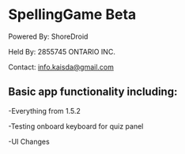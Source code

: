 # SpellingGame Beta
Powered By: ShoreDroid

Held By: 2855745 ONTARIO INC.

Contact: info.kaisda@gmail.com

Basic app functionality including:
------------------------------------------
-Everything from 1.5.2

-Testing onboard keyboard for quiz panel 

-UI Changes
